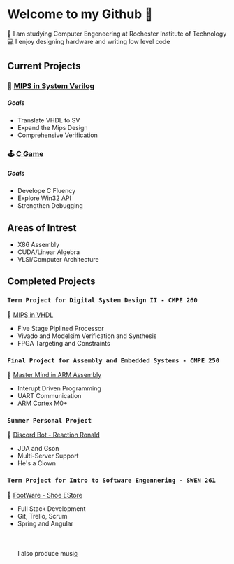# Welcome to my Github 🌊

🚀 I am studying Computer Engeneering at Rochester Institute of Technology \
💻 I enjoy designing hardware and writing low level code
## Current Projects
### 🎯 [MIPS in System Verilog](https://github.com/GlennVodra/32-Bit-MipsProcessor)
##### Goals
* Translate VHDL to SV
* Expand the Mips Design
* Comprehensive Verification

### 🕹 [C Game](https://github.com/GlennVodra/Tutorial-Game)
##### Goals
* Develope C Fluency
* Explore Win32 API
* Strengthen Debugging

## Areas of Intrest
* X86 Assembly
* CUDA/Linear Algebra
* VLSI/Computer Architecture

## Completed Projects
### `Term Project for Digital System Design II - CMPE 260`
💾 [MIPS in VHDL](https://github.com/GlennVodra/32-Bit-MipsProcessor)
* Five Stage Piplined Processor
* Vivado and Modelsim Verification and Synthesis 
* FPGA Targeting and Constraints 
### `Final Project for Assembly and Embedded Systems - CMPE 250`
💫 [Master Mind in ARM Assembly](https://github.com/GlennVodra/MasterMind)
* Interupt Driven Programming
* UART Communication
* ARM Cortex M0+
### `Summer Personal Project`
🤡 [Discord Bot - Reaction Ronald](https://github.com/GlennVodra/Reaction-Ronald)
* JDA and Gson
* Multi-Server Support
* He's a Clown
### `Term Project for Intro to Software Engennering - SWEN 261`
👟 [FootWare - Shoe EStore](https://github.com/GlennVodra/FootWare)
* Full Stack Development
* Git, Trello, Scrum
* Spring and Angular
\
\
\
\
I also produce musi[c](https://www.youtube.com/@darkrover)
